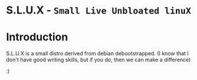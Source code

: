 # S.L.U.X - `Small Live Unbloated linuX`

# Introduction
S.L.U.X is a small distro derived from debian debootstrapped.
(I know that I don't have good writing skills, but if you do, then we can make a difference)

:)
